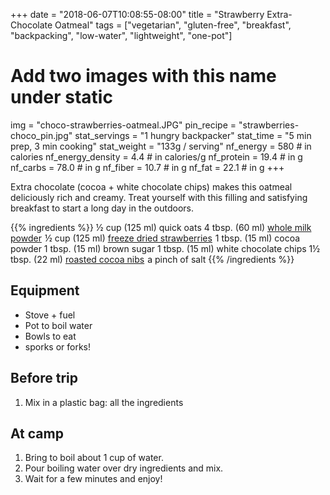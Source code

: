 +++
date = "2018-06-07T10:08:55-08:00"
title = "Strawberry Extra-Chocolate Oatmeal"
tags = ["vegetarian", "gluten-free", "breakfast", "backpacking", "low-water", "lightweight", "one-pot"]
# Add two images with this name under static
img = "choco-strawberries-oatmeal.JPG"
pin_recipe = "strawberries-choco_pin.jpg"
stat_servings = "1 hungry backpacker"
stat_time = "5 min prep, 3 min cooking"
stat_weight = "133g / serving"
nf_energy = 580 # in calories
nf_energy_density = 4.4 # in calories/g
nf_protein = 19.4 # in g
nf_carbs = 78.0 # in g
nf_fiber = 10.7 # in g
nf_fat = 22.1 # in g
+++

Extra chocolate (cocoa + white chocolate chips) makes this oatmeal deliciously rich and creamy. Treat yourself with this filling and satisfying breakfast to start a long day in the outdoors.

{{% ingredients %}}
½ cup (125 ml) quick oats
4 tbsp. (60 ml) <a target="_blank" href="https://www.amazon.com/gp/product/B00FRFRZF6/ref=as_li_tl?ie=UTF8&camp=1789&creative=9325&creativeASIN=B00FRFRZF6&linkCode=as2&tag=gourmethiking-20&linkId=9f4831457cbee52c2a0ac9c0cfb17694">whole milk powder</a><img src="//ir-na.amazon-adsystem.com/e/ir?t=gourmethiking-20&l=am2&o=1&a=B00FRFRZF6" width="1" height="1" border="0" alt="" style="border:none !important; margin:0px !important;" /> 
½ cup (125 ml) <a target="_blank" href="https://www.amazon.com/gp/product/B00BIBO19G/ref=as_li_tl?ie=UTF8&camp=1789&creative=9325&creativeASIN=B00BIBO19G&linkCode=as2&tag=gourmethiking-20&linkId=a3d666444fac23f152bb3886ea1aa1b1">freeze dried strawberries</a><img src="//ir-na.amazon-adsystem.com/e/ir?t=gourmethiking-20&l=am2&o=1&a=B00BIBO19G" width="1" height="1" border="0" alt="" style="border:none !important; margin:0px !important;" />
1 tbsp. (15 ml) cocoa powder
1 tbsp. (15 ml) brown sugar
1 tbsp. (15 ml) white chocolate chips
1½ tbsp. (22 ml) <a target="_blank" href="https://www.amazon.com/gp/product/B077H6F69T/ref=as_li_tl?ie=UTF8&camp=1789&creative=9325&creativeASIN=B077H6F69T&linkCode=as2&tag=gourmethiking-20&linkId=822c44ca2ee9360dc9c75df54eef770c">roasted cocoa nibs</a><img src="//ir-na.amazon-adsystem.com/e/ir?t=gourmethiking-20&l=am2&o=1&a=B077H6F69T" width="1" height="1" border="0" alt="" style="border:none !important; margin:0px !important;" />
a pinch of salt
{{% /ingredients %}}

## Equipment
- Stove + fuel
- Pot to boil water
- Bowls to eat
- sporks or forks!

## Before trip
1. Mix in a plastic bag: all the ingredients
 
## At camp
1. Bring to boil about 1 cup of water.
1. Pour boiling water over dry ingredients and mix.
1. Wait for a few minutes and enjoy!
